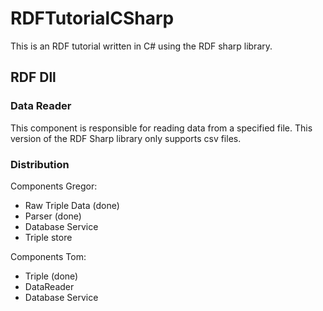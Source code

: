 # RDFTutorialCSharp
This is an RDF tutorial written in C# using the RDF sharp library.

## RDF Dll

### Data Reader
This component is responsible for reading data from a specified file. This version of the RDF Sharp library only supports csv files.

### Distribution

Components Gregor: 
* Raw Triple Data (done)
* Parser (done)
* Database Service
* Triple store

Components Tom:
* Triple (done)
* DataReader 
* Database Service